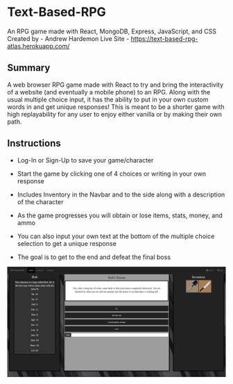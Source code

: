 # Text-Based-RPG
An RPG game made with React, MongoDB, Express, JavaScript, and CSS
Created by - Andrew Hardemon
Live Site - https://text-based-rpg-atlas.herokuapp.com/

## Summary
A web browser RPG game made with React to try and bring the interactivity of a website (and eventually a mobile phone) to an RPG.
Along with the usual multiple choice input, it has the ability to put in your own custom words in and get unique responses!
This is meant to be a shorter game with high replayability for any user to enjoy either vanilla or by making their own path.

## Instructions

* Log-In or Sign-Up to save your game/character

* Start the game by clicking one of 4 choices or writing in your own response

* Includes Inventory in the Navbar and to the side along with a description of the character

* As the game progresses you will obtain or lose items, stats, money, and ammo

* You can also input your own text at the bottom of the multiple choice selection to get a unique response

* The goal is to get to the end and defeat the final boss

![Website](https://github.com/AeroAtlas/text-based-rpg/blob/master/Text-Based-RPG.PNG)